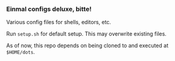 ### Einmal configs deluxe, bitte!
Various config files for shells, editors, etc.

Run `setup.sh` for default setup. This may overwrite existing files.

As of now, this repo depends on being cloned to and executed at `$HOME/dots`.

